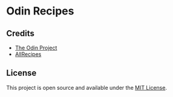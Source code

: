 # Odin Recipes

## Credits

- [The Odin Project](https://www.theodinproject.com/dashboard)
- [AllRecipes](https://www.allrecipes.com/)

## License

This project is open source and available under the [MIT License](./LICENSE).
